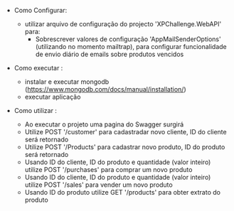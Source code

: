 - Como Configurar:
  - utilizar arquivo de configuração do projecto 'XPChallenge.WebAPI' para:
    - Sobrescrever valores de configuração 'AppMailSenderOptions' (utilizando no momento mailtrap),
      para configurar funcionalidade de envio diário de emails sobre produtos vencidos

- Como executar :
  - instalar e executar mongodb (https://www.mongodb.com/docs/manual/installation/)
  - executar aplicação

- Como utilizar :
  - Ao executar o projeto uma pagina do Swagger surgirá
  - Utilize POST '/customer' para cadastradar novo cliente, ID do cliente será retornado
  - Utilize POST '/Products' para cadastrar novo produto, ID do produto será retornado
  - Usando ID do cliente, ID do produto e quantidade (valor inteiro) utilize POST '/purchases' para comprar um novo produto
  - Usando ID do cliente, ID do produto e quantidade (valor inteiro) utilize POST '/sales' para vender um novo produto
  - Usando ID do produto utilize GET '/products' para obter extrato do produto
  
